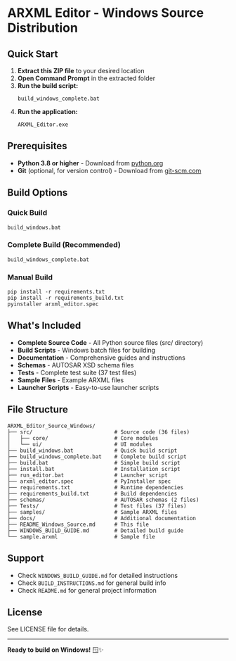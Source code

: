 # ARXML Editor - Windows Source Distribution

## Quick Start

1. **Extract this ZIP file** to your desired location
2. **Open Command Prompt** in the extracted folder
3. **Run the build script:**
   ```batch
   build_windows_complete.bat
   ```
4. **Run the application:**
   ```batch
   ARXML_Editor.exe
   ```

## Prerequisites

- **Python 3.8 or higher** - Download from [python.org](https://python.org)
- **Git** (optional, for version control) - Download from [git-scm.com](https://git-scm.com)

## Build Options

### Quick Build
```batch
build_windows.bat
```

### Complete Build (Recommended)
```batch
build_windows_complete.bat
```

### Manual Build
```batch
pip install -r requirements.txt
pip install -r requirements_build.txt
pyinstaller arxml_editor.spec
```

## What's Included

- **Complete Source Code** - All Python source files (src/ directory)
- **Build Scripts** - Windows batch files for building
- **Documentation** - Comprehensive guides and instructions
- **Schemas** - AUTOSAR XSD schema files
- **Tests** - Complete test suite (37 test files)
- **Sample Files** - Example ARXML files
- **Launcher Scripts** - Easy-to-use launcher scripts

## File Structure

```
ARXML_Editor_Source_Windows/
├── src/                          # Source code (36 files)
│   ├── core/                     # Core modules
│   └── ui/                       # UI modules
├── build_windows.bat             # Quick build script
├── build_windows_complete.bat    # Complete build script
├── build.bat                     # Simple build script
├── install.bat                   # Installation script
├── run_editor.bat                # Launcher script
├── arxml_editor.spec             # PyInstaller spec
├── requirements.txt              # Runtime dependencies
├── requirements_build.txt        # Build dependencies
├── schemas/                      # AUTOSAR schemas (2 files)
├── Tests/                        # Test files (37 files)
├── samples/                      # Sample ARXML files
├── docs/                         # Additional documentation
├── README_Windows_Source.md      # This file
├── WINDOWS_BUILD_GUIDE.md        # Detailed build guide
└── sample.arxml                  # Sample file
```

## Support

- Check `WINDOWS_BUILD_GUIDE.md` for detailed instructions
- Check `BUILD_INSTRUCTIONS.md` for general build info
- Check `README.md` for general project information

## License

See LICENSE file for details.

---
**Ready to build on Windows!** 🪟✨
